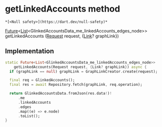


# getLinkedAccounts method




    *[<Null safety>](https://dart.dev/null-safety)*




[Future](https://api.flutter.dev/flutter/dart-async/Future-class.html)&lt;[List](https://api.flutter.dev/flutter/dart-core/List-class.html)&lt;GlinkedAccountsData_me_linkedAccounts_edges_node>> getLinkedAccounts
([Request](../../yonomi-sdk/Request-class.md) request, {[Link](https://pub.dev/documentation/gql_link/0.4.2/link/Link-class.html)? graphLink})








## Implementation

```dart
static Future<List<GlinkedAccountsData_me_linkedAccounts_edges_node>>
    getLinkedAccounts(Request request, {Link? graphLink}) async {
  if (graphLink == null) graphLink = GraphLinkCreator.create(request);

  final req = GlinkedAccounts();
  final res = await Repository.fetch(graphLink, req.operation);

  return GlinkedAccountsData.fromJson(res.data!)!
      .me
      .linkedAccounts
      .edges
      .map((e) => e.node)
      .toList();
}
```







